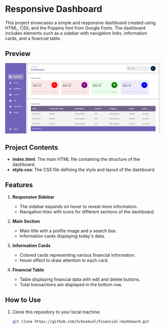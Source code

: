 # Responsive Dashboard

This project showcases a simple and responsive dashboard created using HTML, CSS, and the Poppins font from Google Fonts. The dashboard includes elements such as a sidebar with navigation links, information cards, and a financial table.

## Preview

![Dashboard Preview](images/inter.png)

## Project Contents

- **index.html**: The main HTML file containing the structure of the dashboard.
- **style.css**: The CSS file defining the style and layout of the dashboard.

## Features

1. **Responsive Sidebar**
   - The sidebar expands on hover to reveal more information.
   - Navigation links with icons for different sections of the dashboard.

2. **Main Section**
   - Main title with a profile image and a search box.
   - Information cards displaying today's data.

3. **Information Cards**
   - Colored cards representing various financial information.
   - Hover effect to draw attention to each card.

4. **Financial Table**
   - Table displaying financial data with edit and delete buttons.
   - Total transactions are displayed in the bottom row.

## How to Use

1. Clone this repository to your local machine.
   ```bash
   git clone https://github.com/Schosmiel/Financial-dashboard.git
